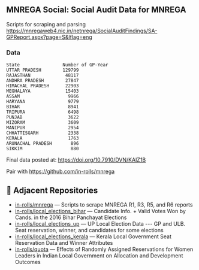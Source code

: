 ## MNREGA Social: Social Audit Data for MNREGA

Scripts for scraping and parsing https://mnregaweb4.nic.in/netnrega/SocialAuditFindings/SA-GPReport.aspx?page=S&lflag=eng

### Data

```
State                Number of GP-Year
UTTAR PRADESH        129799
RAJASTHAN             48117
ANDHRA PRADESH        27847
HIMACHAL PRADESH      22903
MEGHALAYA             15403
ASSAM                  9966
HARYANA                9779
BIHAR                  8941
TRIPURA                6498
PUNJAB                 3622
MIZORAM                3609
MANIPUR                2954
CHHATTISGARH           2338
KERALA                 1763
ARUNACHAL PRADESH       896
SIKKIM                  880
```

Final data posted at:  https://doi.org/10.7910/DVN/KAIZ1B

Pair with https://github.com/in-rolls/mnrega



## 🔗 Adjacent Repositories

- [in-rolls/mnrega](https://github.com/in-rolls/mnrega) — Scripts to scrape MNREGA R1, R3, R5, and R6 reports
- [in-rolls/local_elections_bihar](https://github.com/in-rolls/local_elections_bihar) — Candidate Info. + Valid Votes Won by Cands. in the 2016 Bihar Panchayat Elections
- [in-rolls/local_elections_up](https://github.com/in-rolls/local_elections_up) — UP Local Election Data --- GP and ULB. Seat reservation, winner, and candidates for some elections
- [in-rolls/local_elections_kerala](https://github.com/in-rolls/local_elections_kerala) — Kerala Local Government Seat Reservation Data and Winner Attributes
- [in-rolls/quota](https://github.com/in-rolls/quota) — Effects of Randomly Assigned Reservations for Women Leaders in Indian Local Government on Allocation and Development Outcomes
